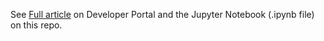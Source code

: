 See [Full article](https://developers.refinitiv.com/en/article-catalog/article/estimating-monthly-gdp-figures-via-an-income-approach) on Developer Portal and the Jupyter Notebook (.ipynb file) on this repo.
